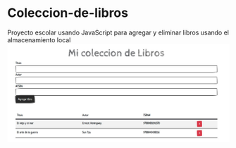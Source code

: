 # Coleccion-de-libros
Proyecto escolar usando JavaScript para agregar y eliminar libros usando el almacenamiento local
![Muestra del proyecto](https://raw.githubusercontent.com/MiguelAngelFL/Coleccion-de-libros/main/Imagendemuestra.JPG)
